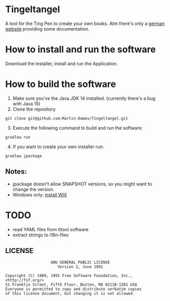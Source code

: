 # Tingeltangel
A tool for the Ting Pen to create your own books. Atm there's only a 
[german website](http://www.ting-el-tangel.de/) providing some documentation.

# How to install and run the software

Download the installer, install and run the Application.

# How to build the software
1. Make sure you've the Java JDK 14 installed. (currently there's a bug with Java 15)
2. Clone the repository
```
git clone git@github.com:Martin-Dames/Tingeltangel.git
```
3. Execute the following command to build and run the software:
```
gradlew run
```
4. If you want to create your own installer run:
```
gradlew jpackage
```
## Notes: 
* jpackage doesn't allow SNAPSHOT versions, so you might want to change the version.
* Windows only: [install WIX](https://wixtoolset.org/)




# TODO
 * read YAML files from tttool software
 * extract strings to i18n-files
## LICENSE
```
                    GNU GENERAL PUBLIC LICENSE
                       Version 2, June 1991

Copyright (C) 1989, 1991 Free Software Foundation, Inc., <http://fsf.org/>
51 Franklin Street, Fifth Floor, Boston, MA 02110-1301 USA
Everyone is permitted to copy and distribute verbatim copies
of this license document, but changing it is not allowed.
```
